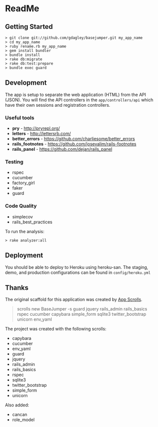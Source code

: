 # ReadMe

## Getting Started

    > git clone git://github.com/gdagley/basejumper.git my_app_name
    > cd my_app_name
    > ruby rename.rb my_app_name
    > gem install bundler
    > bundle install
    > rake db:migrate
    > rake db:test:prepare
    > bundle exec guard

## Development

The app is setup to separate the web application (HTML) from the API (JSON).  You will find the API controllers in the `app/controllers/api` which have their own sessions and registration controllers.

### Useful tools

* **pry** - <http://pryrepl.org/>
* **letters** - <http://lettersrb.com/>
* **better_errors** - <https://github.com/charliesome/better_errors>
* **rails_footnotes** - <https://github.com/josevalim/rails-footnotes>
* **rails_panel** - <https://github.com/dejan/rails_panel>

### Testing

* rspec
* cucumber
* factory_girl
* faker
* guard

### Code Quality

* simplecov
* rails_best_practices

To run the analysis:

    > rake analyzer:all

## Deployment

You should be able to deploy to Heroku using heroku-san.  The staging, demo, and production configurations can be found in `config/heroku.yml`

## Thanks

The original scaffold for this application was created by [App Scrolls](http://appscrolls.org).

> scrolls new BaseJumper -s guard jquery rails_admin rails_basics rspec cucumber capybara simple_form sqlite3 twitter_bootstrap unicorn env_yaml

The project was created with the following scrolls:

* capybara
* cucumber
* env_yaml
* guard
* jquery
* rails_admin
* rails_basics
* rspec
* sqlite3
* twitter_bootstrap
* simple_form
* unicorn

Also added:

* cancan
* role_model
